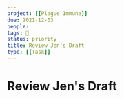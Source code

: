 ```yaml
---
project: [[Plague Immune]]
due: 2021-12-03
people:
tags: 🧨
status: priority
title: Review Jen's Draft
type: [[Task]]
---
```


# Review Jen's Draft